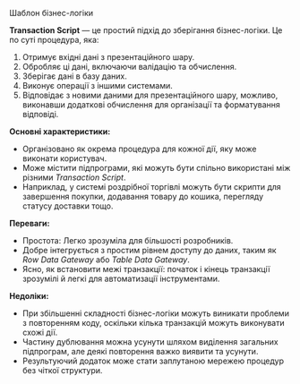 Шаблон бізнес-логіки 

**Transaction Script**  — це простий підхід до зберігання бізнес-логіки. Це по суті процедура, яка:

1. Отримує вхідні дані з презентаційного шару.
2. Обробляє ці дані, включаючи валідацію та обчислення.
3. Зберігає дані в базу даних.
4. Виконує операції з іншими системами.
5. Відповідає з новими даними для презентаційного шару, можливо, виконавши додаткові обчислення для організації та форматування відповіді.

**Основні характеристики:**

- Організовано як окрема процедура для кожної дії, яку може виконати користувач.
- Може містити підпрограми, які можуть бути спільно використані між різними *Transaction Script*.
- Наприклад, у системі роздрібної торгівлі можуть бути скрипти для завершення покупки, додавання товару до кошика, перегляду статусу доставки тощо.

**Переваги:**

- Простота: Легко зрозуміла для більшості розробників.
- Добре інтегрується з простим рівнем доступу до даних, таким як *Row Data Gateway* або *Table Data Gateway*.
- Ясно, як встановити межі транзакції: початок і кінець транзакції зрозумілі й легкі для автоматизації інструментами.

**Недоліки:**

- При збільшенні складності бізнес-логіки можуть виникати проблеми з повторенням коду, оскільки кілька транзакцій можуть виконувати схожі дії.
- Частину дублювання можна усунути шляхом виділення загальних підпрограм, але деякі повторення важко виявити та усунути.
- Результуючий додаток може стати заплутаною мережею процедур без чіткої структури.